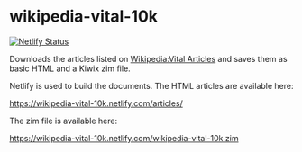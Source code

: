 wikipedia-vital-10k
===================

[![Netlify Status](https://api.netlify.com/api/v1/badges/2a7a45ca-167c-44b8-a0ee-a7c6befa74e2/deploy-status)](https://app.netlify.com/sites/wikipedia-vital-10k/deploys)

Downloads the articles listed on [Wikipedia:Vital Articles](https://en.wikipedia.org/wiki/Wikipedia:Vital_articles) and saves them as basic HTML and a Kiwix zim file.

Netlify is used to build the documents. The HTML articles are available here:

https://wikipedia-vital-10k.netlify.com/articles/

The zim file is available here:

https://wikipedia-vital-10k.netlify.com/wikipedia-vital-10k.zim